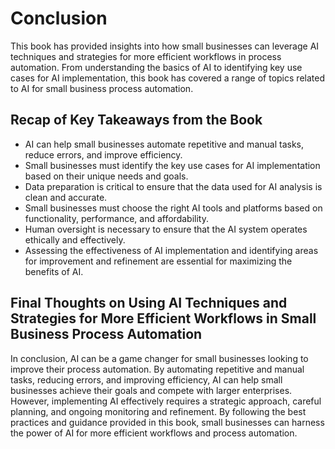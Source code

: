 # Conclusion

This book has provided insights into how small businesses can leverage AI techniques and strategies for more efficient workflows in process automation. From understanding the basics of AI to identifying key use cases for AI implementation, this book has covered a range of topics related to AI for small business process automation.

Recap of Key Takeaways from the Book
------------------------------------

* AI can help small businesses automate repetitive and manual tasks, reduce errors, and improve efficiency.
* Small businesses must identify the key use cases for AI implementation based on their unique needs and goals.
* Data preparation is critical to ensure that the data used for AI analysis is clean and accurate.
* Small businesses must choose the right AI tools and platforms based on functionality, performance, and affordability.
* Human oversight is necessary to ensure that the AI system operates ethically and effectively.
* Assessing the effectiveness of AI implementation and identifying areas for improvement and refinement are essential for maximizing the benefits of AI.

Final Thoughts on Using AI Techniques and Strategies for More Efficient Workflows in Small Business Process Automation
----------------------------------------------------------------------------------------------------------------------

In conclusion, AI can be a game changer for small businesses looking to improve their process automation. By automating repetitive and manual tasks, reducing errors, and improving efficiency, AI can help small businesses achieve their goals and compete with larger enterprises. However, implementing AI effectively requires a strategic approach, careful planning, and ongoing monitoring and refinement. By following the best practices and guidance provided in this book, small businesses can harness the power of AI for more efficient workflows and process automation.